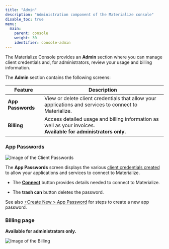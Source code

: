 ```yaml
---
title: "Admin"
description: "Administration component of the Materialize console"
disable_toc: true
menu:
  main:
    parent: console
    weight: 30
    identifier: console-admin
---
```


The Materialize Console provides an **Admin** section where you can manage
client credentials and, for administrators, review your usage and billing
information.

The **Admin** section contains the following screens:

| Feature | Description |
|---------|-------------|
| **App Passwords** | View or delete client credentials that allow your applications and services to connect to Materialize. |
| **Billing** | Access detailed usage and billing information as well as your invoices. <br>**Available for administrators only.** |

### App Passwords

![Image of the Client Passwords](/images/console/console-passwords.png "Client passwords")

The **App Passwords** screen displays the various [client credentials
created](/console/create-new/#create-new-app-password) to allow your
applications and services to connect to Materialize.

- The [**Connect**](/console/connect/) button provides details needed to connect
to Materialize.

- The **trash can** button deletes the password.

See also [+Create New > App
Password](/console/create-new/#create-new-app-password) for steps to create a
new app password.

### Billing page

**Available for administrators only.**

![Image of the Billing](/images/console/console-billing.png "Usage and Billing")

